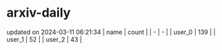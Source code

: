 # arxiv-daily
updated on 2024-03-11 06:21:34
| name | count |
| - | - |
| user_0 | 139 |
| user_1 | 52 |
| user_2 | 43 |
